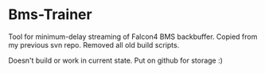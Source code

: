 Bms-Trainer
===========

Tool for minimum-delay streaming of Falcon4 BMS backbuffer.
Copied from my previous svn repo. Removed all old build scripts.

Doesn't build or work in current state. Put on github for storage :)
